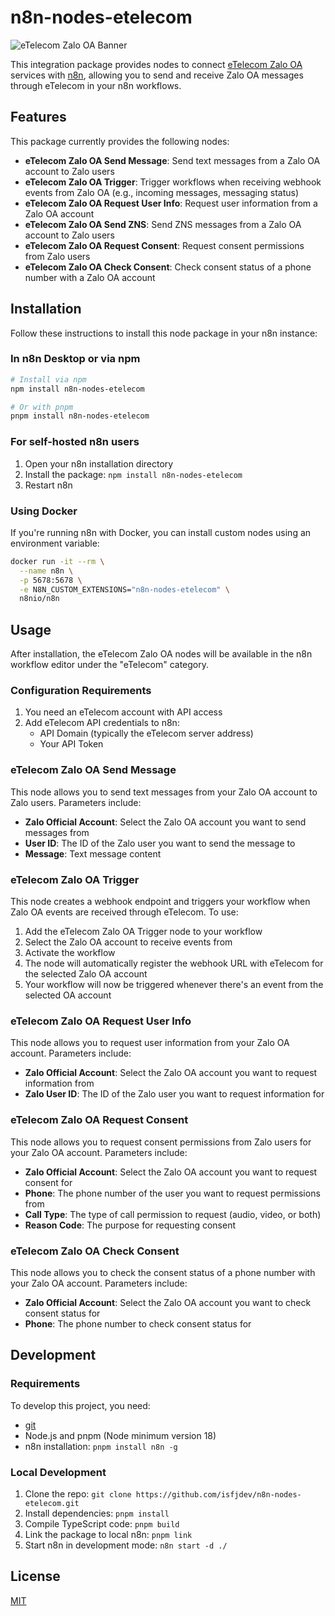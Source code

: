 # n8n-nodes-etelecom

![eTelecom Zalo OA Banner](https://user-images.githubusercontent.com/10284570/173569848-c624317f-42b1-45a6-ab09-f0ea3c247648.png)

This integration package provides nodes to connect [eTelecom Zalo OA](https://etelecom.vn) services with [n8n](https://n8n.io), allowing you to send and receive Zalo OA messages through eTelecom in your n8n workflows.

## Features

This package currently provides the following nodes:

- **eTelecom Zalo OA Send Message**: Send text messages from a Zalo OA account to Zalo users
- **eTelecom Zalo OA Trigger**: Trigger workflows when receiving webhook events from Zalo OA (e.g., incoming messages, messaging status)
- **eTelecom Zalo OA Request User Info**: Request user information from a Zalo OA account
- **eTelecom Zalo OA Send ZNS**: Send ZNS messages from a Zalo OA account to Zalo users
- **eTelecom Zalo OA Request Consent**: Request consent permissions from Zalo users
- **eTelecom Zalo OA Check Consent**: Check consent status of a phone number with a Zalo OA account

## Installation

Follow these instructions to install this node package in your n8n instance:

### In n8n Desktop or via npm

```bash
# Install via npm
npm install n8n-nodes-etelecom

# Or with pnpm
pnpm install n8n-nodes-etelecom
```

### For self-hosted n8n users

1. Open your n8n installation directory
2. Install the package: `npm install n8n-nodes-etelecom`
3. Restart n8n

### Using Docker

If you're running n8n with Docker, you can install custom nodes using an environment variable:

```bash
docker run -it --rm \
  --name n8n \
  -p 5678:5678 \
  -e N8N_CUSTOM_EXTENSIONS="n8n-nodes-etelecom" \
  n8nio/n8n
```

## Usage

After installation, the eTelecom Zalo OA nodes will be available in the n8n workflow editor under the "eTelecom" category.

### Configuration Requirements

1. You need an eTelecom account with API access
2. Add eTelecom API credentials to n8n:
   - API Domain (typically the eTelecom server address)
   - Your API Token

### eTelecom Zalo OA Send Message

This node allows you to send text messages from your Zalo OA account to Zalo users. Parameters include:

- **Zalo Official Account**: Select the Zalo OA account you want to send messages from
- **User ID**: The ID of the Zalo user you want to send the message to
- **Message**: Text message content

### eTelecom Zalo OA Trigger

This node creates a webhook endpoint and triggers your workflow when Zalo OA events are received through eTelecom. To use:

1. Add the eTelecom Zalo OA Trigger node to your workflow
2. Select the Zalo OA account to receive events from
3. Activate the workflow
4. The node will automatically register the webhook URL with eTelecom for the selected Zalo OA account
5. Your workflow will now be triggered whenever there's an event from the selected OA account

### eTelecom Zalo OA Request User Info

This node allows you to request user information from your Zalo OA account. Parameters include:

- **Zalo Official Account**: Select the Zalo OA account you want to request information from
- **Zalo User ID**: The ID of the Zalo user you want to request information for

### eTelecom Zalo OA Request Consent

This node allows you to request consent permissions from Zalo users for your Zalo OA account. Parameters include:

- **Zalo Official Account**: Select the Zalo OA account you want to request consent for
- **Phone**: The phone number of the user you want to request permissions from
- **Call Type**: The type of call permission to request (audio, video, or both)
- **Reason Code**: The purpose for requesting consent

### eTelecom Zalo OA Check Consent

This node allows you to check the consent status of a phone number with your Zalo OA account. Parameters include:

- **Zalo Official Account**: Select the Zalo OA account you want to check consent status for
- **Phone**: The phone number to check consent status for

## Development

### Requirements

To develop this project, you need:

- [git](https://git-scm.com/downloads)
- Node.js and pnpm (Node minimum version 18)
- n8n installation: `pnpm install n8n -g`

### Local Development

1. Clone the repo: `git clone https://github.com/isfjdev/n8n-nodes-etelecom.git`
2. Install dependencies: `pnpm install`
3. Compile TypeScript code: `pnpm build`
4. Link the package to local n8n: `pnpm link`
5. Start n8n in development mode: `n8n start -d ./`

## License

[MIT](LICENSE.md)
